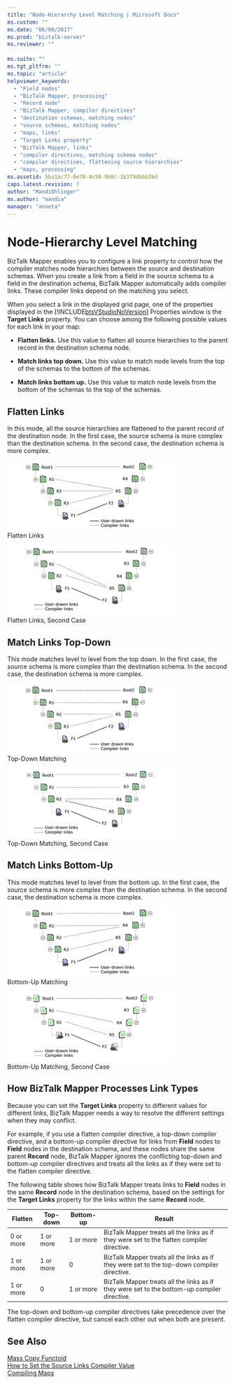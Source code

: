 ```yaml
---
title: "Node-Hierarchy Level Matching | Microsoft Docs"
ms.custom: ""
ms.date: "06/08/2017"
ms.prod: "biztalk-server"
ms.reviewer: ""

ms.suite: ""
ms.tgt_pltfrm: ""
ms.topic: "article"
helpviewer_keywords: 
  - "Field nodes"
  - "BizTalk Mapper, processing"
  - "Record node"
  - "BizTalk Mapper, compiler directives"
  - "destination schemas, matching nodes"
  - "source schemas, matching nodes"
  - "maps, links"
  - "Target Links property"
  - "BizTalk Mapper, links"
  - "compiler directives, matching schema nodes"
  - "compiler directives, flattening source hierarchies"
  - "maps, processing"
ms.assetid: 5ba1ac77-0e70-4c58-9b8c-1b379dbbb3bd
caps.latest.revision: 7
author: "MandiOhlinger"
ms.author: "mandia"
manager: "anneta"
---
```

# Node-Hierarchy Level Matching
BizTalk Mapper enables you to configure a link property to control how the compiler matches node hierarchies between the source and destination schemas. When you create a link from a field in the source schema to a field in the destination schema, BizTalk Mapper automatically adds compiler links. These compiler links depend on the matching you select.  
  
 When you select a link in the displayed grid page, one of the properties displayed in the [!INCLUDE[btsVStudioNoVersion](../includes/btsvstudionoversion-md.md)] Properties window is the **Target Links** property. You can choose among the following possible values for each link in your map:  
  
-   **Flatten links.** Use this value to flatten all source hierarchies to the parent record in the destination schema node.  
  
-   **Match links top down.** Use this value to match node levels from the top of the schemas to the bottom of the schemas.  
  
-   **Match links bottom up.** Use this value to match node levels from the bottom of the schemas to the top of the schemas.  
  
## Flatten Links  
 In this mode, all the source hierarchies are flattened to the parent record of the destination node. In the first case, the source schema is more complex than the destination schema. In the second case, the destination schema is more complex.  
  
 ![](../core/media/bts-tls-flatten.gif "bts_tls_flatten")  
Flatten Links  
  
 ![](../core/media/bts-tls-flatten-2.gif "bts_tls_flatten_2")  
Flatten Links, Second Case  
  
## Match Links Top-Down  
 This mode matches level to level from the top down. In the first case, the source schema is more complex than the destination schema. In the second case, the destination schema is more complex.  
  
 ![](../core/media/bts-tls-topdown.gif "bts_tls_topdown")  
Top-Down Matching  
  
 ![](../core/media/bts-tls-topdown-2.gif "bts_tls_topdown_2")  
Top-Down Matching, Second Case  
  
## Match Links Bottom-Up  
 This mode matches level to level from the bottom up. In the first case, the source schema is more complex than the destination schema. In the second case, the destination schema is more complex.  
  
 ![](../core/media/bts-tls-bottomup.gif "bts_tls_bottomup")  
Bottom-Up Matching  
  
 ![](../core/media/bts-tls-bottomup-2.gif "bts_tls_bottomup_2")  
Bottom-Up Matching, Second Case  
  
## How BizTalk Mapper Processes Link Types  
 Because you can set the **Target Links** property to different values for different links, BizTalk Mapper needs a way to resolve the different settings when they may conflict.  
  
 For example, if you use a flatten compiler directive, a top-down compiler directive, and a bottom-up compiler directive for links from **Field** nodes to **Field** nodes in the destination schema, and these nodes share the same parent **Record** node, BizTalk Mapper ignores the conflicting top-down and bottom-up compiler directives and treats all the links as if they were set to the flatten compiler directive.  
  
 The following table shows how BizTalk Mapper treats links to **Field** nodes in the same **Record** node in the destination schema, based on the settings for the **Target Links** property for the links within the same **Record** node.  
  
|Flatten|Top-down|Bottom-up|Result|  
|-------------|---------------|----------------|------------|  
|0 or more|1 or more|1 or more|BizTalk Mapper treats all the links as if they were set to the flatten compiler directive.|  
|1 or more|1 or more|0|BizTalk Mapper treats all the links as if they were set to the top-down compiler directive.|  
|1 or more|0|1 or more|BizTalk Mapper treats all the links as if they were set to the bottom-up compiler directive.|  
  
 The top-down and bottom-up compiler directives take precedence over the flatten compiler directive, but cancel each other out when both are present.  
  
## See Also  
 [Mass Copy Functoid](../core/mass-copy-functoid.md)   
 [How to Set the Source Links Compiler Value](../core/how-to-set-the-source-links-compiler-value.md)   
 [Compiling Maps](../core/compiling-maps.md)